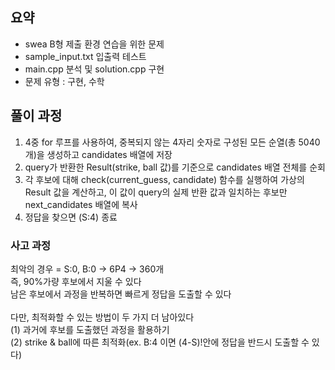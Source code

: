 ## 요약
- swea B형 제출 환경 연습을 위한 문제
- sample_input.txt 입출력 테스트
- main.cpp 분석 및 solution.cpp 구현
- 문제 유형 : 구현, 수학

## 풀이 과정
1. 4중 for 루프를 사용하여, 중복되지 않는 4자리 숫자로 구성된 모든 순열(총 5040개)을 생성하고 candidates 배열에 저장
2. query가 반환한 Result(strike, ball 값)를 기준으로 candidates 배열 전체를 순회
3. 각 후보에 대해 check(current_guess, candidate) 함수를 실행하여 가상의 Result 값을 계산하고, 이 값이 query의 실제 반환 값과 일치하는 후보만 next_candidates 배열에 복사
4. 정답을 찾으면 (S:4) 종료

### 사고 과정
최악의 경우 = S:0, B:0 -> 6P4 -> 360개 <br/>
즉, 90%가량 후보에서 지울 수 있다 <br/>
남은 후보에서 과정을 반복하면 빠르게 정답을 도출할 수 있다 <br/> <br/>
다만, 최적화할 수 있는 방법이 두 가지 더 남아있다 <br/>
(1) 과거에 후보를 도출했던 과정을 활용하기 <br/>
(2) strike & ball에 따른 최적화(ex. B:4 이면 (4-S)!안에 정답을 반드시 도출할 수 있다) <br/>
